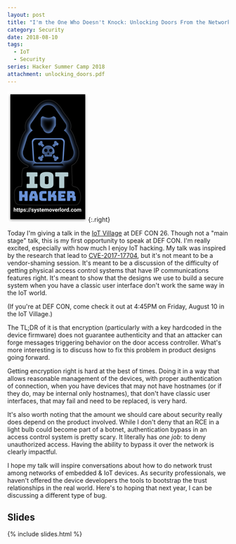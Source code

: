 ```yaml
---
layout: post
title: "I'm the One Who Doesn't Knock: Unlocking Doors From the Network"
category: Security
date: 2018-08-10
tags:
  - IoT
  - Security
series: Hacker Summer Camp 2018
attachment: unlocking_doors.pdf
---
```


![IoT Hacker](/img/blog/iot_hacker.png){:.right}

Today I'm giving a talk in the [IoT Village](https://www.iotvillage.org) at DEF
CON 26.  Though not a "main stage" talk, this is my first opportunity to speak
at DEF CON.  I'm really excited, especially with how much I enjoy IoT hacking.
My talk was inspired by the research that lead to
[CVE-2017-17704](/2017/12/18/cve-2017-17704-broken-cryptography-in-istar-ultra-ip-acm-by-software-house.html),
but it's not meant to be a vendor-shaming session.  It's meant to be a
discussion of the difficulty of getting physical access control systems that
have IP communications features right.  It's meant to show that the designs we
use to build a secure system when you have a classic user interface don't work
the same way in the IoT world.

(If you're at DEF CON, come check it out at 4:45PM on Friday, August 10 in the
IoT Village.)

<!--more-->

The TL;DR of it is that encryption (particularly with a key hardcoded in the
device firmware) does not guarantee authenticity and that an attacker can forge
messages triggering behavior on the door access controller.  What's more
interesting is to discuss how to fix this problem in product designs going
forward.

Getting encryption right is hard at the best of times.  Doing it in a way that
allows reasonable management of the devices, with proper authentication of
connection, when you have devices that may not have hostnames (or if they do,
may be internal only hostnames), that don't have classic user interfaces, that
may fail and need to be replaced, is very hard.

It's also worth noting that the amount we should care about security really does
depend on the product involved.  While I don't deny that an RCE in a light bulb
could become part of a botnet, authentication bypass in an access control system
is pretty scary.  It literally has *one job*: to deny unauthorized access.
Having the ability to bypass it over the network is clearly impactful.

I hope my talk will inspire conversations about how to do network trust among
networks of embedded & IoT devices.  As security professionals, we haven't
offered the device developers the tools to bootstrap the trust relationships in
the real world.  Here's to hoping that next year, I can be discussing a
different type of bug.

## Slides ##

{% include slides.html %}
